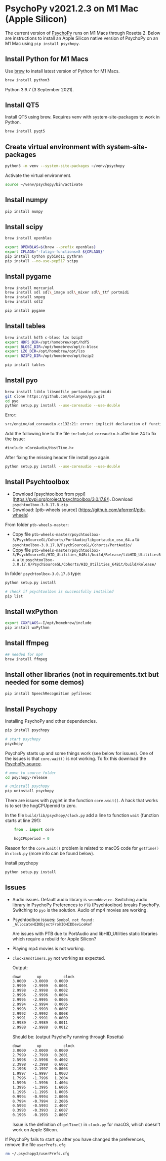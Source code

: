 # PsychoPy v2021.2.3 on M1 Mac (Apple Silicon)

The current version of [PsychoPy](https://www.psychopy.org) runs on M1 Macs through Rosetta 2. Below are instructions to install an Apple Silicon native version of PsychoPy on an M1 Mac using `pip install psychopy`.

## Install Python for M1 Macs

Use [brew](https://brew.sh) to install latest version of Python for M1 Macs.

```sh
brew install python3
```

Python 3.9.7 (3 September 2021).

## Install QT5

Install QT5 using brew. Requires venv with system-site-packages to work in Python.

```sh
brew install pyqt5
```

## Create virtual environment with system-site-packages

```sh
python3 -m venv --system-site-packages ~/venv/psychopy
```

Activate the virtual environment.

```sh
source ~/venv/psychopy/bin/activate
```

## Install numpy

```sh
pip install numpy
```

## Install scipy

```sh
brew install openblas
```

```sh
export OPENBLAS=$(brew --prefix openblas)
export CFLAGS="-falign-functions=8 ${CFLAGS}"
pip install Cython pybind11 pythran
pip install --no-use-pep517 scipy
```

## Install pygame

```sh
brew install mercurial
brew install sdl sdl\_image sdl\_mixer sdl\_ttf portmidi
brew install smpeg
brew install sdl2
```

```sh
pip install pygame
```

## Install tables

```sh
brew install hdf5 c-blosc lzo bzip2
export HDF5_DIR=/opt/homebrew/opt/hdf5
export BLOSC_DIR=/opt/homebrew/opt/c-blosc
export LZO_DIR=/opt/homebrew/opt/lzo
export BZIP2_DIR=/opt/homebrew/opt/bzip2

pip install tables
```

## Install pyo

```sh
brew install liblo libsndfile portaudio portmidi
git clone https://github.com/belangeo/pyo.git
cd pyo
python setup.py install --use-coreaudio --use-double
```

Error:

```txt
src/engine/ad_coreaudio.c:132:21: error: implicit declaration of function 'AudioGetCurrentHostTime' is invalid in C99 [-Werror,-Wimplicit-function-declaration]
```

Add the following line to the file `include/ad_coreaudio.h` after line 24 to fix the issue:

```txt
#include <CoreAudio/HostTime.h>
```

After fixing the missing header file install pyo again.

```sh
python setup.py install --use-coreaudio --use-double
```

## Install Psychtoolbox

- Download [psychtoolbox from pypi] (<https://pypi.org/project/psychtoolbox/3.0.17.8/>). Download `psychtoolbox-3.0.17.8.zip`
- Download: [ptb-wheels source] (<https://github.com/aforren1/ptb-wheels>)

From folder `ptb-wheels-master`:

- Copy file `ptb-wheels-master/psychtoolbox-3/PsychSourceGL/Cohorts/PortAudio/libportaudio_osx_64.a` to `psychtoolbox-3.0.17.8/PsychSourceGL/Cohorts/PortAudio/`
- Copy file `ptb-wheels-master/psychtoolbox-3/PsychSourceGL/HID_Utilities_64Bit/build/Release/libHID_Utilities64.a` to `psychtoolbox-3.0.17.8/PsychSourceGL/Cohorts/HID_Utilities_64Bit/build/Release/`

In folder `psychtoolbox-3.0.17.8` type:

```sh
python setup.py install

# check if psychtoolbox is successfully installed
pip list
```

## Install wxPython

```sh
export CXXFLAGS=-I/opt/homebrew/include
pip install wxPython
```

## Install ffmpeg

```sh
## needed for mp4
brew install ffmpeg
```

## Install other libraries (not in requirements.txt but needed for some demos)

```sh
pip install SpeechRecognition pyfilesec
```

## Install Psychopy

Installing PsychoPy and other dependencies.

```sh
pip install psychopy

# start psychopy
psychopy
```

PsychoPy starts up and some things work (see below for issues). One of the issues is that `core.wait()` is not working. To fix this download the [PsychoPy source](https://github.com/psychopy/psychopy).

```sh
# move to source folder
cd psychopy-release

# uninstall psychopy
pip uninstall psychopy
```

There are issues with pyglet in the function `core.wait()`. A hack that works is to set the hogCPUperoid to zero.

In the file `build/lib/psychopy/clock.py` add a line to function `wait` (function starts at line 291):

```python
    from . import core

    hogCPUperiod = 0
```

Reason for the `core.wait()` problem is related to macOS code for `getTime()` in `clock.py` (more info can be found below).

Install psychopy

```sh
python setup.py install
```

## Issues

- Audio issues. Default audio library is `sounddevice`. Switching audio library in PsychoPy Preferences to `PTB` (Psychtoolbox) breaks PsychoPy. Switching to `pyo` is the solution. Audio of mp4 movies are working.

- Psychtoolbox issues:
    `Symbol not found: _AllocateHIDObjectFromIOHIDDeviceRef`

    Are issues with PTB due to PortAudio and libHID_Utilities static libraries which require a rebuild for Apple Silicon?

- Playing mp4 movies is not working.

- `clocksAndTimers.py` not working as expected.

    Output:

    ```txt
    down       up          clock
    3.0000   -3.0000   0.0000
    2.9999   -2.9999   0.0001
    2.9998   -2.9998   0.0002
    2.9996   -2.9996   0.0004
    2.9995   -2.9995   0.0005
    2.9994   -2.9994   0.0006
    2.9993   -2.9993   0.0007
    2.9992   -2.9992   0.0008
    2.9991   -2.9991   0.0009
    2.9989   -2.9989   0.0011
    2.9988   -2.9988   0.0012
    ```

    Should be: (output PsychoPy running through Rosetta)

    ```txt
    down       up          clock
    3.0000   -3.0000   0.0000
    2.7999   -2.7999   0.2001
    2.5998   -2.5998   0.4002
    2.3998   -2.3998   0.6002
    2.1998   -2.1997   0.8003
    1.9997   -1.9997   1.0003
    1.7996   -1.7996   1.2004
    1.5996   -1.5996   1.4004
    1.3995   -1.3995   1.6005
    1.1995   -1.1995   1.8005
    0.9994   -0.9994   2.0006
    0.7994   -0.7994   2.2006
    0.5993   -0.5993   2.4007
    0.3993   -0.3993   2.6007
    0.1993   -0.1993   2.8007
    ```

    Issue is the definition of `getTime()` in `clock.py` for macOS, which doesn't work on Apple Silicon.

If PsychoPy fails to start up after you have changed the preferences, remove the file `userPrefs.cfg`

```sh
rm ~/.psychopy3/userPrefs.cfg
```
